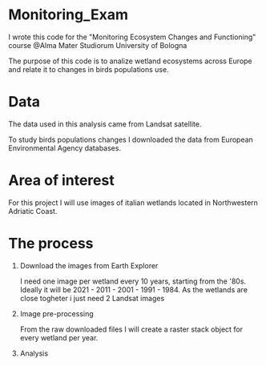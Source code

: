 # Monitoring_Exam

I wrote this code for the "Monitoring Ecosystem Changes and Functioning" course @Alma Mater Studiorum University of Bologna

The purpose of this code is to analize wetland ecosystems across Europe and relate it to changes in birds populations use.

# Data

The data used in this analysis came from Landsat satellite.

To study birds populations changes I downloaded the data from European Environmental Agency databases.

# Area of interest

For this project I will use images of italian wetlands located in Northwestern Adriatic Coast.

# The process

1. Download the images from Earth Explorer

    I need one image per wetland every 10 years, starting from the '80s.
    Ideally it will be 2021 - 2011 - 2001 - 1991 - 1984.
    As the wetlands are close togheter i just need 2 Landsat images

2. Image pre-processing

    From the raw downloaded files I will create a raster stack object for every wetland per year.

3. Analysis

    









